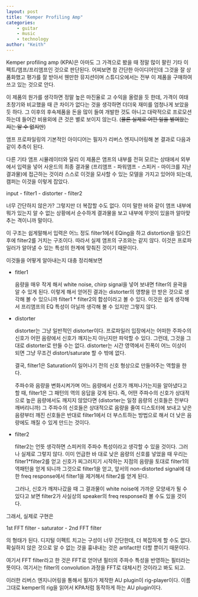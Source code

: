 ```yaml
---
layout: post
title: "Kemper Profiling Amp"
categories:
    - guitar
    - music
    - technology
author: "Keith"
---
```


Kemper profiling amp (KPA)은 아마도 그 가격으로 봤을 때 정말 많이 팔린 기타 이펙트/앰프/프리앰프인 것으로 판단된다. 어찌보면 참 간단한 아이디어인데 그것을 잘 상품화했고 평가를 잘 받아서 웬만한 뮤지션이며 스튜디오에서는 전부 이 제품을 구매하여 쓰고 있는 것으로 안다.

이 제품의 원가를 생각하면 정말 높은 마진율로 고 수익을 올렸을 듯 한데, 가격이 여태 초창기와 비교했을 때 큰 차이가 없다는 것을 생각하면 더더욱 재미를 엄청나게 보았을 듯 하다. 그 이후의 후속제품을 돈을 많이 들여 개발한 것도 아니고 대략적으로 프로모션하는데 들어간 비용외에 큰 것은 별로 보이지 않는다. (~~물론 실제로 어떤 일을 벌여왔는지는 알 수 없지만~~)

앰프 프로파일링의 기본적인 아이디어는 필자가 리버스 엔지니어링해 본 결과로 다음과 같이 추측이 된다.

다른 기타 앰프 시뮬레이터와 달리 이 제품은 앰프의 내부를 전혀 모르는 상태에서 외부에서 입력을 넣어 사운드의 최종 결과물 (프리앰프 - 파워앰프 - 스피커 - 마이크를 지난 결과물)에 접근하는 것이라 스스로 이것을 모사할 수 있는 모델을 가지고 있어야 되는데, 캠퍼는 이것을 이렇게 잡았다.

input - filter1 - distorter - filter2

너무 간단하지 않은가? 그렇지만 더 복잡할 수도 없다. 이미 말한 바와 같이 앰프 내부에 뭐가 있는지 알 수 없는 상황에서 순수하게 결과물을 보고 내부에 무엇이 있을까 알아맞추는 격이니까 말이다.

이 구조는 쉽게말해서 입력은 어느 정도 filter1에서 EQing을 하고 distortion을 일으킨 후에 filter2를 거치는 구조이다. 따라서 실제 앰프의 구조와는 같지 않다. 이것은 프로파일러가 알아낼 수 있는 특성의 한계에 맞춰진 것이기 때문이다.

이것들을 어떻게 알아내는지 대충 정리해보면
- fitler1
   
   음량을 매우 작게 해서 white noise, chirp signal을 넣어 보내면 filter의 윤곽을 알 수 있게 된다. 
   이렇게 해서 얻어진 결과는 distorter의 영향을 안 받은 것으로 생각해 볼 수 있으니까 filter1 * filter2의 합성이라고 볼 수 있다.
   이것은 쉽게 생각해서 프리앰프의 EQ 특성이 아닐까 생각해 볼 수 있지만 그렇지 않다. 

- distorter

   distorter는 그냥 일반적인 distorter이다. 프로파일러 입장에서는 어떠한 주파수의 신호가 어떤 음량에서 신호가 깨지는지 아닌지만 파악할 수 있다. 그런데, 그것을 그대로 distorter로 만들 수는 없다.
   distorter는 시간 영역에서 진폭이 어느 이상이 되면 그냥 무조건 distort/saturate 할 수 밖에 없다. 

   결국, filter1은 Saturation이 일어나기 전의 신호 형상으로 만들어주는 역할을 한다. 
   
   주파수와 음량을 변화시켜가며 어느 음량에서 신호가 깨져나가는지을 알아냈다고 할 때, filter1은 그 패턴의 역의 응답을 갖게 된다. 즉, 어떤 주파수의 신호가 상대적으로 높은 음량에서도 깨지지 않았다면 (distorter는 일정 음량의 신호들은 전부다 깨버리니까) 그 주파수의 신호들은 상대적으로 음량을 줄여 디스토터에 보내고 낮은 음량부터 깨진 신호들은 반대로 filter1에서 더 부스트하는 방법으로 해서 더 낮은 음량에도 깨질 수 있게 만드는 것이다.

- filter2

    filter2는 언뜻 생각하면 스피커의 주파수 특성이라고 생각할 수 있을 것이다. 그러나 실제로 그렇지 않다. 이미 언급한 바 대로 낮은 음량의 신호를 넣었을 때 우리는 filter1*filter2를 얻고 신호가 찌그러지기 시작하는 지점의 음량을 토대로 filter1의 역패턴을 얻게 되니까 그것으로 filter1을 얻고, 앞서의 non-distorted signal에 대한 freq response에서 filter1을 제거해서 filter2를 얻게 된다.

    그러나, 신호가 깨져나갔을 때 그 결과물이 white noise에 가까운 모양새가 될 수 있다고 보면 filter2가 사실상의 speaker의 freq response라 볼 수도 있을 것이다.


그래서, 실제로 구현은 

1st FFT filter - saturator - 2nd FFT filter

의 형태가 된다. 디지털 이펙트 치고는 구성이 너무 간단한데, 더 복잡하게 할 수도 없다. 확실하지 않은 것으로 알 수 없는 것을 흉내내는 것은 artifact만 더할 뿐이기 때문이다.

여기서 FFT filter라고 한 것은 FFT로 얻어낸 필터의 주파수 특성을 반영하는 필터라는 뜻이다. 여기서는 filter의 convolution 과정을 FFT로 대체시킨 것이라고 봐도 되고.

이러한 리버스 엔지니어링을 통해서 필자가 제작한 AU plugin이 rig-player이다. 이름 그대로 kemper의 rig을 읽어서 KPA처럼 동작하게 하는 AU plugin이다.


